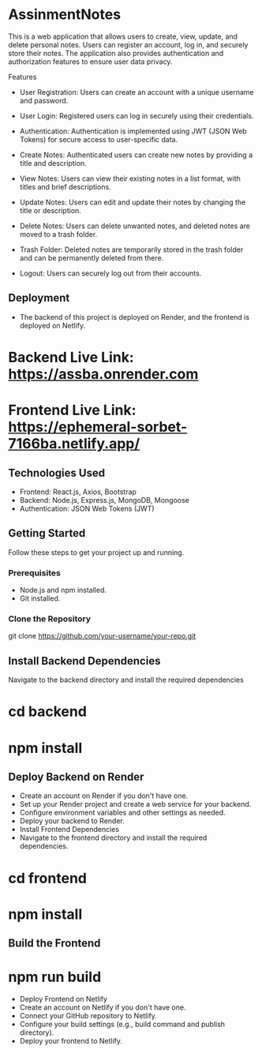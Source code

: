 # AssinmentNotes


This is a web application that allows users to create, view, update, and delete personal notes. Users can register an account, log in, and securely store their notes. The application also provides authentication and authorization features to ensure user data privacy.

Features
- User Registration: Users can create an account with a unique username and password.

- User Login: Registered users can log in securely using their credentials.

- Authentication: Authentication is implemented using JWT (JSON Web Tokens) for secure access to user-specific data.

- Create Notes: Authenticated users can create new notes by providing a title and description.

- View Notes: Users can view their existing notes in a list format, with titles and brief descriptions.

- Update Notes: Users can edit and update their notes by changing the title or description.

- Delete Notes: Users can delete unwanted notes, and deleted notes are moved to a trash folder.

- Trash Folder: Deleted notes are temporarily stored in the trash folder and can be permanently deleted from there.

- Logout: Users can securely log out from their accounts.

## Deployment
- The backend of this project is deployed on Render, and the frontend is deployed on Netlify.

# Backend Live Link: https://assba.onrender.com
# Frontend Live Link: https://ephemeral-sorbet-7166ba.netlify.app/
## Technologies Used
- Frontend: React.js, Axios, Bootstrap
- Backend: Node.js, Express.js, MongoDB, Mongoose
- Authentication: JSON Web Tokens (JWT)

## Getting Started

Follow these steps to get your project up and running.

### Prerequisites

- Node.js and npm installed.
- Git installed.

### Clone the Repository


git clone https://github.com/your-username/your-repo.git

## Install Backend Dependencies
Navigate to the backend directory and install the required dependencies

# cd backend
# npm install

## Deploy Backend on Render

- Create an account on Render if you don't have one.
- Set up your Render project and create a web service for your backend.
- Configure environment variables and other settings as needed.
- Deploy your backend to Render.
- Install Frontend Dependencies
- Navigate to the frontend directory and install the required dependencies.

# cd frontend
# npm install

## Build the Frontend

# npm run build

- Deploy Frontend on Netlify
- Create an account on Netlify if you don't have one.
- Connect your GitHub repository to Netlify.
- Configure your build settings (e.g., build command and publish directory).
- Deploy your frontend to Netlify.

